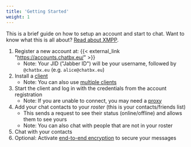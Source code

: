 ```yaml
---
title: 'Getting Started'
weight: 1
---
```


This is a brief guide on how to setup an account and start to chat. Want to know what this is all about? [Read about XMPP](../xmpp/).

1. Register a new account at: {{< external_link "https://accounts.chatbx.eu/" >}}
	- Note: Your JID ("Jabber ID") will be your username, followed by `@chatbx.eu` (e.g. `alice@chatbx.eu`)
2. Install a [client](../clients/)
	- Note: You can also use [multiple clients](../multi_client/)
3. Start the client and log in with the credentials from the account registration
	- Note: If you are unable to connect, you may need a [proxy](../proxy/)
4. Add your chat contacts to your *roster* (this is your contacts/friends list)
	- This sends a request to see their status (online/offline) and allows them to see yours
	- Note: You can also chat with people that are not in your roster
5. Chat with your contacts
6. Optional: Activate [end-to-end encryption](../omemo/) to secure your messages
